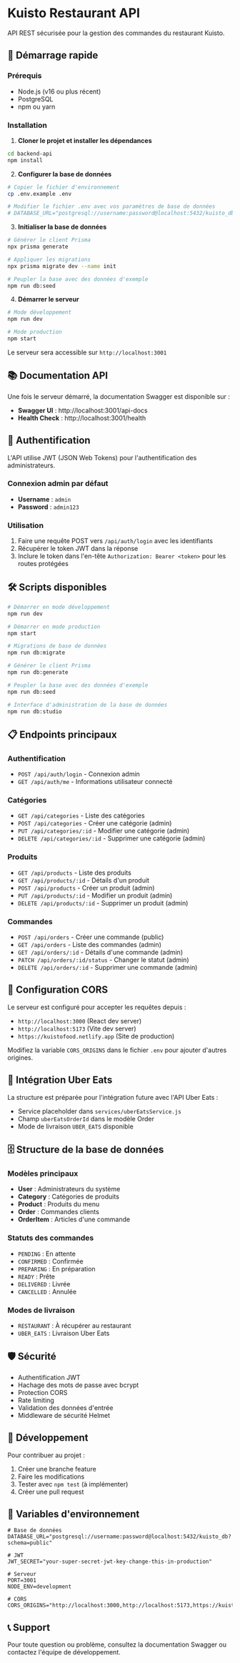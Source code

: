 # Kuisto Restaurant API

API REST sécurisée pour la gestion des commandes du restaurant Kuisto.

## 🚀 Démarrage rapide

### Prérequis

- Node.js (v16 ou plus récent)
- PostgreSQL
- npm ou yarn

### Installation

1. **Cloner le projet et installer les dépendances**
```bash
cd backend-api
npm install
```

2. **Configurer la base de données**
```bash
# Copier le fichier d'environnement
cp .env.example .env

# Modifier le fichier .env avec vos paramètres de base de données
# DATABASE_URL="postgresql://username:password@localhost:5432/kuisto_db?schema=public"
```

3. **Initialiser la base de données**
```bash
# Générer le client Prisma
npx prisma generate

# Appliquer les migrations
npx prisma migrate dev --name init

# Peupler la base avec des données d'exemple
npm run db:seed
```

4. **Démarrer le serveur**
```bash
# Mode développement
npm run dev

# Mode production
npm start
```

Le serveur sera accessible sur `http://localhost:3001`

## 📚 Documentation API

Une fois le serveur démarré, la documentation Swagger est disponible sur :
- **Swagger UI** : http://localhost:3001/api-docs
- **Health Check** : http://localhost:3001/health

## 🔐 Authentification

L'API utilise JWT (JSON Web Tokens) pour l'authentification des administrateurs.

### Connexion admin par défaut
- **Username** : `admin`
- **Password** : `admin123`

### Utilisation
1. Faire une requête POST vers `/api/auth/login` avec les identifiants
2. Récupérer le token JWT dans la réponse
3. Inclure le token dans l'en-tête `Authorization: Bearer <token>` pour les routes protégées

## 🛠 Scripts disponibles

```bash
# Démarrer en mode développement
npm run dev

# Démarrer en mode production
npm start

# Migrations de base de données
npm run db:migrate

# Générer le client Prisma
npm run db:generate

# Peupler la base avec des données d'exemple
npm run db:seed

# Interface d'administration de la base de données
npm run db:studio
```

## 📋 Endpoints principaux

### Authentification
- `POST /api/auth/login` - Connexion admin
- `GET /api/auth/me` - Informations utilisateur connecté

### Catégories
- `GET /api/categories` - Liste des catégories
- `POST /api/categories` - Créer une catégorie (admin)
- `PUT /api/categories/:id` - Modifier une catégorie (admin)
- `DELETE /api/categories/:id` - Supprimer une catégorie (admin)

### Produits
- `GET /api/products` - Liste des produits
- `GET /api/products/:id` - Détails d'un produit
- `POST /api/products` - Créer un produit (admin)
- `PUT /api/products/:id` - Modifier un produit (admin)
- `DELETE /api/products/:id` - Supprimer un produit (admin)

### Commandes
- `POST /api/orders` - Créer une commande (public)
- `GET /api/orders` - Liste des commandes (admin)
- `GET /api/orders/:id` - Détails d'une commande (admin)
- `PATCH /api/orders/:id/status` - Changer le statut (admin)
- `DELETE /api/orders/:id` - Supprimer une commande (admin)

## 🔧 Configuration CORS

Le serveur est configuré pour accepter les requêtes depuis :
- `http://localhost:3000` (React dev server)
- `http://localhost:5173` (Vite dev server)
- `https://kuistofood.netlify.app` (Site de production)

Modifiez la variable `CORS_ORIGINS` dans le fichier `.env` pour ajouter d'autres origines.

## 🚚 Intégration Uber Eats

La structure est préparée pour l'intégration future avec l'API Uber Eats :
- Service placeholder dans `services/uberEatsService.js`
- Champ `uberEatsOrderId` dans le modèle Order
- Mode de livraison `UBER_EATS` disponible

## 🗄 Structure de la base de données

### Modèles principaux

- **User** : Administrateurs du système
- **Category** : Catégories de produits
- **Product** : Produits du menu
- **Order** : Commandes clients
- **OrderItem** : Articles d'une commande

### Statuts des commandes

- `PENDING` : En attente
- `CONFIRMED` : Confirmée
- `PREPARING` : En préparation
- `READY` : Prête
- `DELIVERED` : Livrée
- `CANCELLED` : Annulée

### Modes de livraison

- `RESTAURANT` : À récupérer au restaurant
- `UBER_EATS` : Livraison Uber Eats

## 🛡 Sécurité

- Authentification JWT
- Hachage des mots de passe avec bcrypt
- Protection CORS
- Rate limiting
- Validation des données d'entrée
- Middleware de sécurité Helmet

## 🐛 Développement

Pour contribuer au projet :

1. Créer une branche feature
2. Faire les modifications
3. Tester avec `npm test` (à implémenter)
4. Créer une pull request

## 📝 Variables d'environnement

```env
# Base de données
DATABASE_URL="postgresql://username:password@localhost:5432/kuisto_db?schema=public"

# JWT
JWT_SECRET="your-super-secret-jwt-key-change-this-in-production"

# Serveur
PORT=3001
NODE_ENV=development

# CORS
CORS_ORIGINS="http://localhost:3000,http://localhost:5173,https://kuistofood.netlify.app"
```

## 📞 Support

Pour toute question ou problème, consultez la documentation Swagger ou contactez l'équipe de développement.